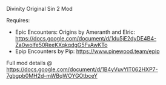 Divinity Original Sin 2 Mod

Requires:
- Epic Encounters: Origins by Ameranth and Elric: https://docs.google.com/document/d/1du5jE2dyDE4B4-Za0wolfe50ReeKXqkqdgG5FvAwKTo 
- Epip Encounters by Pip: https://www.pinewood.team/epip

Full mod details @ https://docs.google.com/document/d/1B4yVuvYlT062HXP7-7gbgpb0MH2d-mWBqWOYGOtbceY

